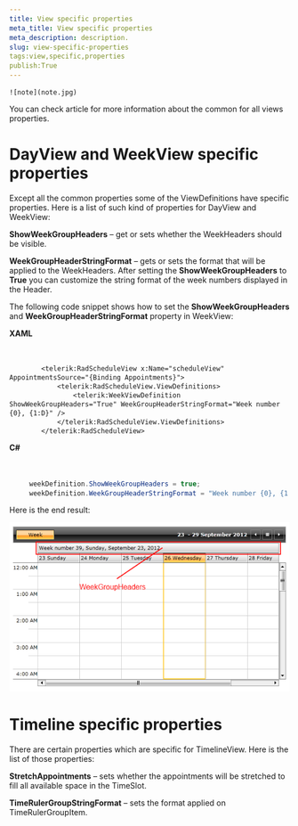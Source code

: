 ```yaml
---
title: View specific properties
meta_title: View specific properties
meta_description: description.
slug: view-specific-properties
tags:view,specific,properties
publish:True
---
```


    ![note](note.jpg)
    	

You can check [](0973c9f2-dad2-400b-be85-93bdef8c4de0) article for more information about the common for all views properties.

# DayView and WeekView specific properties

Except all the common properties some of the ViewDefinitions have specific properties. 
        Here is a list of such kind of properties for DayView and WeekView:

__ShowWeekGroupHeaders__ – get or sets whether the WeekHeaders should be visible.
        

__WeekGroupHeaderStringFormat__ – gets or sets the format that will be applied to the WeekHeaders. After setting the __ShowWeekGroupHeaders__ to 
        __True__ you can customize the string format of the week numbers displayed in the Header.
        

The following code snippet shows how to set the __ShowWeekGroupHeaders__ and __WeekGroupHeaderStringFormat__ property in WeekView:
        


 __XAML__
    

```XAML


        <telerik:RadScheduleView x:Name="scheduleView" AppointmentsSource="{Binding Appointments}">
            <telerik:RadScheduleView.ViewDefinitions>
                <telerik:WeekViewDefinition ShowWeekGroupHeaders="True" WeekGroupHeaderStringFormat="Week number {0}, {1:D}" />
            </telerik:RadScheduleView.ViewDefinitions>
        </telerik:RadScheduleView>

```




 __C#__
    

```C#


     weekDefinition.ShowWeekGroupHeaders = true;
	 weekDefinition.WeekGroupHeaderStringFormat = "Week number {0}, {1:D}";

```



Here is the end result:

![scheduleview features specific properties 1](../Media/scheduleview_features_specific_properties_1.png)

# Timeline specific properties

There are certain properties which are specific for TimelineView. Here is the list of those properties:

__StretchAppointments__ – sets whether the appointments will be stretched to fill all available space in the TimeSlot.
        

__TimeRulerGroupStringFormat__ – sets the format applied on TimeRulerGroupItem.
        
